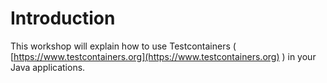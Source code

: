 # Introduction

This workshop will explain how to use Testcontainers \( [https://www.testcontainers.org](https://www.testcontainers.org) \) in your Java applications.


